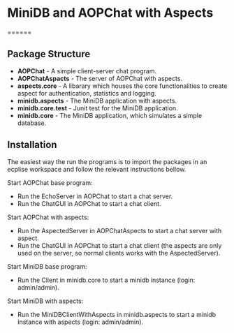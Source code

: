 # MiniDB and AOPChat with Aspects
======

## Package Structure
* **AOPChat** - A simple client-server chat program.
* **AOPChatAspacts** - The server of AOPChat with aspects.
* **aspects.core** - A libarary which houses the core functionalities to create aspect for authentication, statistics and logging.
* **minidb.aspects** - The MiniDB application with aspects.
* **minidb.core.test** - Junit test for the MiniDB application.
* **minidb.core** - The MiniDB application, which simulates a simple database.

## Installation

The easiest way the run the programs is to import the packages in an ecplise workspace and follow the relevant instructions bellow.

Start AOPChat base program:
* Run the EchoServer in AOPChat to start a chat server.
* Run the ChatGUI in AOPChat to start a chat client.

Start AOPChat with aspects:
* Run the AspectedServer in AOPChatAspects to start a chat server with aspect.
* Run the ChatGUI in AOPChat to start a chat client (the aspects are only used on the server, so normal clients works with the AspectedServer).

Start MiniDB base program:
* Run the Client in minidb.core to start a minidb instance (login: admin/admin).

Start MiniDB with aspects:
* Run the MiniDBClientWithAspects in minidb.aspects to start a minidb instance with aspects (login: admin/admin).
